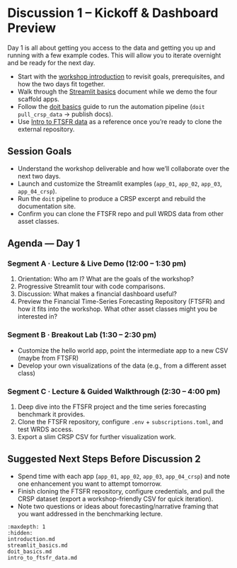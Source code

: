 # Discussion 1 – Kickoff & Dashboard Preview

Day 1 is all about getting you access to the data and getting you up and running with a few example codes. This will allow you to iterate overnight and be ready for the next day.

- Start with the [workshop introduction](introduction.md) to revisit goals, prerequisites, and how the two days fit together.
- Walk through the [Streamlit basics](streamlit_basics.md) document while we demo the four scaffold apps.
- Follow the [doit basics](doit_basics.md) guide to run the automation pipeline (`doit pull_crsp_data` → publish docs).
- Use [Intro to FTSFR data](intro_to_ftsfr_data.md) as a reference once you’re ready to clone the external repository.

## Session Goals
- Understand the workshop deliverable and how we’ll collaborate over the next two days.
- Launch and customize the Streamlit examples (`app_01`, `app_02`, `app_03`, `app_04_crsp`).
- Run the `doit` pipeline to produce a CRSP excerpt and rebuild the documentation site.
- Confirm you can clone the FTSFR repo and pull WRDS data from other asset classes.

## Agenda — Day 1

### Segment A · Lecture & Live Demo (12:00 – 1:30 pm)
1. Orientation: Who am I? What are the goals of the workshop?
2. Progressive Streamlit tour with code comparisons.
3. Discussion: What makes a financial dashboard useful? 
4. Preview the Financial Time-Series Forecasting Repository (FTSFR) and how it fits into the workshop. What other asset classes might you be interested in?

### Segment B · Breakout Lab (1:30 – 2:30 pm)
- Customize the hello world app, point the intermediate app to a new CSV (maybe from FTSFR)
- Develop your own visualizations of the data (e.g., from a different asset class)

### Segment C · Lecture & Guided Walkthrough (2:30 – 4:00 pm)
1. Deep dive into the FTSFR project and the time series forecasting benchmark it provides.
2. Clone the FTSFR repository, configure `.env` + `subscriptions.toml`, and test WRDS access.
3. Export a slim CRSP CSV for further visualization work.


## Suggested Next Steps Before Discussion 2
- Spend time with each app (`app_01`, `app_02`, `app_03`, `app_04_crsp`) and note one enhancement you want to attempt tomorrow.
- Finish cloning the FTSFR repository, configure credentials, and pull the CRSP dataset (export a workshop-friendly CSV for quick iteration).
- Note two questions or ideas about forecasting/narrative framing that you want addressed in the benchmarking lecture.

```{toctree}
:maxdepth: 1
:hidden:
introduction.md
streamlit_basics.md
doit_basics.md
intro_to_ftsfr_data.md
```
